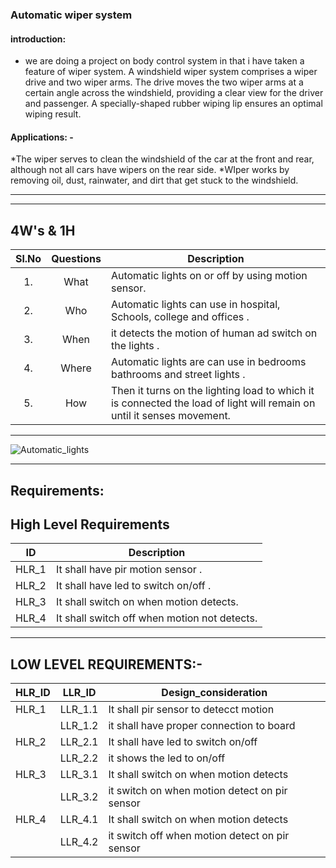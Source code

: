 ### Automatic wiper system

####  introduction:

* we are doing a project on body control system in that i have taken a feature of wiper system. A windshield wiper system comprises a wiper drive and two wiper arms. The drive moves the two wiper arms at a certain angle across the windshield, providing a clear view for the driver and passenger. A specially-shaped rubber wiping lip ensures an optimal wiping result.




#### Applications: -
*The wiper serves to clean the windshield of the car at the front and rear, although not all cars have wipers on the rear side. 
*WIper works by removing oil, dust, rainwater, and dirt that get stuck to the windshield.



--------------------------------------------------------

----------------------------------------------------------
##   4W's & 1H
| Sl.No | Questions | Description | 
| :-----: | :-----: | ----- |
| 1. | What | Automatic lights on or off by using motion sensor. |
| 2. | Who | Automatic lights can use in hospital, Schools, college and offices . | 
| 3. | When | it detects the motion of human ad switch on the lights . |
| 4. | Where | Automatic lights are can use in bedrooms bathrooms and street lights . | 
| 5. | How | Then it turns on the lighting load to which it is connected the load of light will remain on until it senses movement. |
-------------------------------------------------------

![Automatic_lights](https://user-images.githubusercontent.com/98829237/163231452-4a8815aa-2e93-4944-bb08-dc05365e73f6.jpg)



---------------------------------------------------------


##  Requirements:
##  High Level Requirements ##
|ID| Description|
| :-------: |----------------------------------------------------------------------------------------------------------------------------------|
| HLR_1 | It shall have pir motion sensor .|
| HLR_2 | It shall have led to switch on/off  . |
| HLR_3 | It shall switch on when motion detects.  |
| HLR_4 | It shall switch off when motion not detects.  |
---------------------------------




## LOW LEVEL REQUIREMENTS:- ##
| HLR_ID |LLR_ID | Design_consideration | 
| - | -| -| 
| HLR_1 | LLR_1.1 | It shall pir sensor to detecct motion  |
| | LLR_1.2 | it shall have proper connection to board |  
| HLR_2 | LLR_2.1 | It shall have led to switch on/off |
| | LLR_2.2 | it shows the led to on/off | 
| HLR_3 | LLR_3.1 | It shall switch on when motion detects |
| | LLR_3.2 | it switch on when motion detect on pir sensor |  
| HLR_4 | LLR_4.1 | It shall switch on when motion detects |
| | LLR_4.2 | it switch off when motion detect on pir sensor  |  
